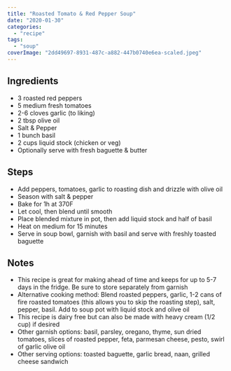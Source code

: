 ```yaml
---
title: "Roasted Tomato & Red Pepper Soup"
date: "2020-01-30"
categories: 
  - "recipe"
tags: 
  - "soup"
coverImage: "2dd49697-8931-487c-a882-447b0740e6ea-scaled.jpeg"
---
```


## Ingredients

- 3 roasted red peppers
- 5 medium fresh tomatoes
- 2-6 cloves garlic (to liking)
- 2 tbsp olive oil
- Salt & Pepper
- 1 bunch basil
- 2 cups liquid stock (chicken or veg)
- Optionally serve with fresh baguette & butter

## Steps

- Add peppers, tomatoes, garlic to roasting dish and drizzle with olive oil
- Season with salt & pepper
- Bake for 1h at 370F
- Let cool, then blend until smooth
- Place blended mixture in pot, then add liquid stock and half of basil
- Heat on medium for 15 minutes
- Serve in soup bowl, garnish with basil and serve with freshly toasted baguette

## Notes

- This recipe is great for making ahead of time and keeps for up to 5-7 days in the fridge. Be sure to store separately from garnish
- Alternative cooking method: Blend roasted peppers, garlic, 1-2 cans of fire roasted tomatoes (this allows you to skip the roasting step), salt, pepper, basil. Add to soup pot with liquid stock and olive oil
- This recipe is dairy free but can also be made with heavy cream (1/2 cup) if desired
- Other garnish options: basil, parsley, oregano, thyme, sun dried tomatoes, slices of roasted pepper, feta, parmesan cheese, pesto, swirl of garlic olive oil
- Other serving options: toasted baguette, garlic bread, naan, grilled cheese sandwich
